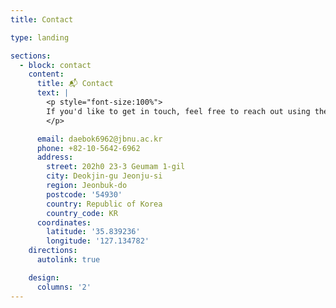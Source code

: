 ```yaml
---
title: Contact

type: landing

sections:
  - block: contact
    content:
      title: 📬 Contact
      text: |
        <p style="font-size:100%">
        If you'd like to get in touch, feel free to reach out using the contact information below.
        </p>

      email: daebok6962@jbnu.ac.kr
      phone: +82-10-5642-6962
      address:
        street: 202h0 23-3 Geumam 1-gil 
        city: Deokjin-gu Jeonju-si
        region: Jeonbuk-do
        postcode: '54930'
        country: Republic of Korea
        country_code: KR
      coordinates:
        latitude: '35.839236'
        longitude: '127.134782'
    directions: 
      autolink: true

    design:
      columns: '2'
---
```

